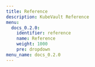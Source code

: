 ```yaml
---
title: Reference
description: KubeVault Reference
menu:
  docs_0.2.0:
    identifier: reference
    name: Reference
    weight: 1000
    pre: dropdown
menu_name: docs_0.2.0
---
```

